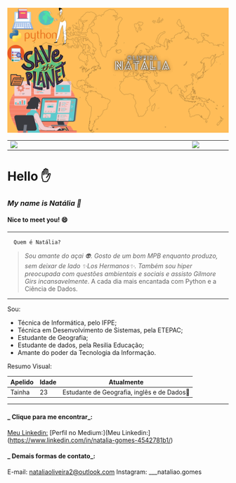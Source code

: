 ![Minha-logo](https://github.com/Natalia-oli/Natalia-oli/blob/main/1.png)

<table>
    <tr>
        <td><img width="400px" align="left" src="https://github-readme-stats.vercel.app/api/top-langs/?username=Natalia-oli&hide=html&layout=compact&theme=buefy" /></td>
        <td><img width="495px" align="left" src="https://github-readme-stats.vercel.app/api?username=Natalia-oli&theme=buefy"/></td>
    </tr>   
</table>
</center> 

# Hello :hand:
### _My name is Natália :dizzy:_
  #### **Nice to meet you!**   :smile: 
  
**************** 

      Quem é Natália?

     
 > _Sou amante do açai :alien:. Gosto de um bom MPB enquanto produzo, sem deixar de lado :sparkles:Los Hermanos:sparkles:. Também sou hiper preocupada com questões ambientais e sociais e assisto Gilmore Girs incansavelmente_. A cada dia mais encantada com Python e a Ciência de Dados. 
**************** 
Sou:

+ Técnica de Informática, pelo IFPE;
+ Técnica em Desenvolvimento de Sistemas, pela ETEPAC;
+ Estudante de Geografia;
+ Estudante de dados, pela Resilia Educação;
+ Amante do poder da Tecnologia da Informação.

Resumo Visual:

| Apelido | Idade| Atualmente |
| ---- | ---- | --------- |
| Tainha | 23 | Estudante de Geografia, inglês e de Dados:yellow_heart:|

**************** 
#### **_ Clique para me encontrar_:**
[Meu Linkedin:](https://www.linkedin.com/in/natalia-gomes-4542781b1/)
[Perfil no Medium:](Meu Linkedin:](https://www.linkedin.com/in/natalia-gomes-4542781b1/)



#### **_ Demais formas de contato_:**
E-mail: nataliaoliveira2@outlook.com
Instagram: ___nataliao.gomes






